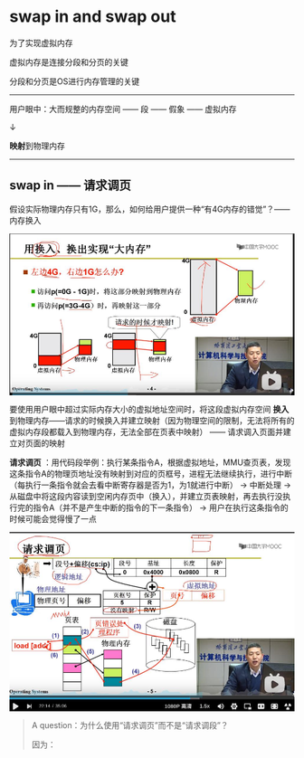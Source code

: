 # swap in and swap out 

为了实现虚拟内存 

虚拟内存是连接分段和分页的关键

分段和分页是OS进行内存管理的关键

---

用户眼中：大而规整的内存空间 —— 段 —— 假象 —— 虚拟内存

$\downarrow$

**映射**到物理内存

---

## swap in —— 请求调页

假设实际物理内存只有1G，那么，如何给用户提供一种“有4G内存的错觉”？—— 内存换入

<img src="img/swap_in_1G_4G.jpg"  align=center style="zoom:100%;" />

要使用用户眼中超过实际内存大小的虚拟地址空间时，将这段虚拟内存空间 **换入** 到物理内存——请求的时候换入并建立映射（因为物理空间的限制，无法将所有的虚拟内存段都载入到物理内存，无法全部在页表中映射） —— 请求调入页面并建立对页面的映射

**请求调页** ：用代码段举例：执行某条指令A，根据虚拟地址，MMU查页表，发现这条指令A的物理页地址没有映射到对应的页框号，进程无法继续执行，进行中断（每执行一条指令就会去看中断寄存器是否为1，为1就进行中断） -> 中断处理 -> 从磁盘中将这段内容读到空闲内存页中（换入），并建立页表映射，再去执行没执行完的指令A（并不是产生中断的指令的下一条指令） -> 用户在执行这条指令的时候可能会觉得慢了一点

<img src="img/request_page.jpg"  align=center style="zoom:100%;" />

> A question：为什么使用“请求调页”而不是“请求调段”？
>
> 因为：





